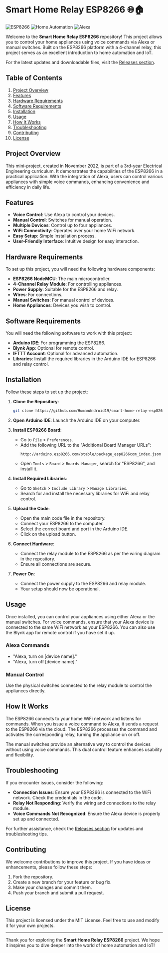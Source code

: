 # Smart Home Relay ESP8266 🌐🏠

![ESP8266](https://img.shields.io/badge/ESP8266-NodeMCU-blue?style=flat-square) ![Home Automation](https://img.shields.io/badge/Home%20Automation-Project-green?style=flat-square) ![Alexa](https://img.shields.io/badge/Alexa-Voice%20Control-orange?style=flat-square)

Welcome to the **Smart Home Relay ESP8266** repository! This project allows you to control your home appliances using voice commands via Alexa or manual switches. Built on the ESP8266 platform with a 4-channel relay, this project serves as an excellent introduction to home automation and IoT.

For the latest updates and downloadable files, visit the [Releases section](https://github.com/HumanAndroid19/smart-home-relay-esp8266/releases).

## Table of Contents

1. [Project Overview](#project-overview)
2. [Features](#features)
3. [Hardware Requirements](#hardware-requirements)
4. [Software Requirements](#software-requirements)
5. [Installation](#installation)
6. [Usage](#usage)
7. [How It Works](#how-it-works)
8. [Troubleshooting](#troubleshooting)
9. [Contributing](#contributing)
10. [License](#license)

## Project Overview

This mini-project, created in November 2022, is part of a 3rd-year Electrical Engineering curriculum. It demonstrates the capabilities of the ESP8266 in a practical application. With the integration of Alexa, users can control various appliances with simple voice commands, enhancing convenience and efficiency in daily life.

## Features

- **Voice Control**: Use Alexa to control your devices.
- **Manual Control**: Switches for manual operation.
- **Multiple Devices**: Control up to four appliances.
- **WiFi Connectivity**: Operates over your home WiFi network.
- **Easy Setup**: Simple installation process.
- **User-Friendly Interface**: Intuitive design for easy interaction.

## Hardware Requirements

To set up this project, you will need the following hardware components:

- **ESP8266 NodeMCU**: The main microcontroller.
- **4-Channel Relay Module**: For controlling appliances.
- **Power Supply**: Suitable for the ESP8266 and relay.
- **Wires**: For connections.
- **Manual Switches**: For manual control of devices.
- **Home Appliances**: Devices you wish to control.

## Software Requirements

You will need the following software to work with this project:

- **Arduino IDE**: For programming the ESP8266.
- **Blynk App**: Optional for remote control.
- **IFTTT Account**: Optional for advanced automation.
- **Libraries**: Install the required libraries in the Arduino IDE for ESP8266 and relay control.

## Installation

Follow these steps to set up the project:

1. **Clone the Repository**: 
   ```bash
   git clone https://github.com/HumanAndroid19/smart-home-relay-esp8266.git
   ```
   
2. **Open Arduino IDE**: Launch the Arduino IDE on your computer.

3. **Install ESP8266 Board**: 
   - Go to `File` > `Preferences`.
   - Add the following URL to the "Additional Board Manager URLs":
     ```
     http://arduino.esp8266.com/stable/package_esp8266com_index.json
     ```
   - Open `Tools` > `Board` > `Boards Manager`, search for "ESP8266", and install it.

4. **Install Required Libraries**: 
   - Go to `Sketch` > `Include Library` > `Manage Libraries`.
   - Search for and install the necessary libraries for WiFi and relay control.

5. **Upload the Code**: 
   - Open the main code file in the repository.
   - Connect your ESP8266 to the computer.
   - Select the correct board and port in the Arduino IDE.
   - Click on the upload button.

6. **Connect Hardware**: 
   - Connect the relay module to the ESP8266 as per the wiring diagram in the repository.
   - Ensure all connections are secure.

7. **Power On**: 
   - Connect the power supply to the ESP8266 and relay module.
   - Your setup should now be operational.

## Usage

Once installed, you can control your appliances using either Alexa or the manual switches. For voice commands, ensure that your Alexa device is connected to the same WiFi network as your ESP8266. You can also use the Blynk app for remote control if you have set it up.

### Alexa Commands

- "Alexa, turn on [device name]."
- "Alexa, turn off [device name]."

### Manual Control

Use the physical switches connected to the relay module to control the appliances directly.

## How It Works

The ESP8266 connects to your home WiFi network and listens for commands. When you issue a voice command to Alexa, it sends a request to the ESP8266 via the cloud. The ESP8266 processes the command and activates the corresponding relay, turning the appliance on or off.

The manual switches provide an alternative way to control the devices without using voice commands. This dual control feature enhances usability and flexibility.

## Troubleshooting

If you encounter issues, consider the following:

- **Connection Issues**: Ensure your ESP8266 is connected to the WiFi network. Check the credentials in the code.
- **Relay Not Responding**: Verify the wiring and connections to the relay module.
- **Voice Commands Not Recognized**: Ensure the Alexa device is properly set up and connected.

For further assistance, check the [Releases section](https://github.com/HumanAndroid19/smart-home-relay-esp8266/releases) for updates and troubleshooting tips.

## Contributing

We welcome contributions to improve this project. If you have ideas or enhancements, please follow these steps:

1. Fork the repository.
2. Create a new branch for your feature or bug fix.
3. Make your changes and commit them.
4. Push your branch and submit a pull request.

## License

This project is licensed under the MIT License. Feel free to use and modify it for your own projects. 

---

Thank you for exploring the **Smart Home Relay ESP8266** project. We hope it inspires you to dive deeper into the world of home automation and IoT!